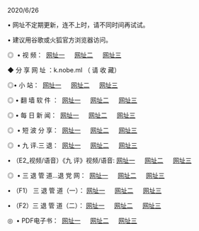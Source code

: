 <p>2020/6/26
<p>• 网址不定期更新，连不上时，请不同时间再试试。
<p>• 建议用谷歌或火狐官方浏览器访问。
<p>◎  • 视 频： 
<a href="http://dcx.shirokuriwaki.com/s/" target="_blank">网址一</a> 　 
<a href="http://dsx.shirokuriwaki.com/s/" target="_blank">网址二</a> 　 
<a href="http://dox.shirokuriwaki.com/tt/" target="_blank">网址三</a>
<p>◆ 分 享 网 址 ：k.nobe.ml （ 请 收 藏） </p>

<p>◎•  小 站：  
<a href="http://dcx.shirokuriwaki.com/f.html" target="_blank">网址一</a> 　 
<a href="http://dsx.shirokuriwaki.com/h.html" target="_blank">网址二</a> 　 
<a href="http://dox.shirokuriwaki.com/k/" target="_blank">网址三</a></p><p>

<p>◎  • 翻 墙 软 件 ：  
<a href="http://dcx.shirokuriwaki.com/ff/" target="_blank">网址一</a> 　 
<a href="http://dsx.shirokuriwaki.com/s/read/a1_nd.html" target="_blank">网址二</a> 　 
<a href="http://dox.shirokuriwaki.com/ff/index.html" target="_blank">网址三</a></p>
<p>◎  • 每 日 新 闻：  
<a href="http://dcx.shirokuriwaki.com/day/" target="_blank">网址一</a> 　 
<a href="http://dsx.shirokuriwaki.com/day/" target="_blank">网址二</a> 　 
<a href="http://dox.shirokuriwaki.com/day/index.html" target="_blank">网址三</a></p>
<p>◎   • 短 波 分 享：  
<a href="http://dcx.shirokuriwaki.com/h/" target="_blank">网址一</a> 　 
<a href="http://dsx.shirokuriwaki.com/h/" target="_blank">网址二</a> 　 
<a href="http://dox.shirokuriwaki.com/h/index.html" target="_blank">网址三</a></p>
<p>◎   • 九 评.三 退：  
<a href="http://dcx.shirokuriwaki.com/t/" target="_blank">网址一</a> 　 
<a href="http://dsx.shirokuriwaki.com/v2/index.html" target="_blank">网址二</a> 　 
<a href="http://dox.shirokuriwaki.com/tt/index.html" target="_blank">网址三</a> 　</p>
<p>  • （E2_视频/语音）《九 评》视频/语音: 
<a href="http://dcx.shirokuriwaki.com/7738.html" target="_blank">网址一</a> 　 
<a href="http://dsx.shirokuriwaki.com/7614.html" target="_blank">网址二</a> 　 
<a href="http://dox.shirokuriwaki.com/7633.html" target="_blank">网址三</a></p>
<p>◎   • 三 退 管 道...退 党 网：  
<a href="http://dcx.shirokuriwaki.com/go/td1.html" target="_blank">网址一</a> 　 
<a href="http://dsx.shirokuriwaki.com/go/td2.html" target="_blank">网址二</a> 　 
<a href="http://dox.shirokuriwaki.com/go/td3.html" target="_blank">网址三</a></p>
<p>  • （F1） 三 退 管 道（一）： 
<a href="http://dcx.shirokuriwaki.com/dd/" target="_blank">网址一</a> 　 
<a href="http://dsx.shirokuriwaki.com/s/read/a1_tdx.html" target="_blank">网址二</a> 　 
<a href="http://dox.shirokuriwaki.com/dd/" target="_blank">网址三</a></p>
<p>  • （F2）三 退 管 道（二）： 
<a href="http://dsx.shirokuriwaki.com/d/" target="_blank">网址一</a> 　 
<a href="http://dcx.shirokuriwaki.com/d/index.html" target="_blank">网址二</a> 　 
<a href="http://dox.shirokuriwaki.com/d/" target="_blank">网址三</a></p>
<p>◎   • PDF电子书：  
<a href="http://dcx.shirokuriwaki.com/p/" target="_blank">网址一</a> 　 
<a href="http://dsx.shirokuriwaki.com/p/index.html" target="_blank">网址二</a> 　 
<a href="http://dox.shirokuriwaki.com/p/" target="_blank">网址三</a></p>
